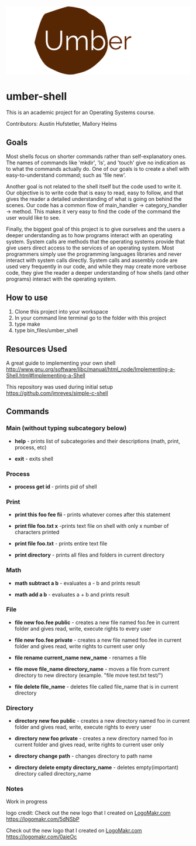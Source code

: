 
![GitHub Logo](logo.png)

# umber-shell

This is an academic project for an Operating Systems course.

Contributors: Austin Hufstetler, Mallory Helms

## Goals
Most shells focus on shorter commands rather than self-explanatory ones. The names of commands like 'mkdir', 'ls', and 'touch' give no indication as to what the commands actually do. One of our goals is to create a shell with easy-to-understand command; such as 'file new'.

Another goal is not related to the shell itself but the code used to write it. Our objective is to write code that is easy to read, easy to follow, and that gives the reader a detailed understanding of what is going on behind the scenes.
Our code has a common flow of main_handler -> category_handler -> method. This makes it very easy to find the code of the command the user would like to see. 

Finally, the biggest goal of this project is to give ourselves and the users a deeper understanding as to how programs interact with an operating system. System calls are methods that the operating systems provide that give users direct access to the services of an operating system. Most programmers simply use the programming languages libraries and never interact with system calls directly. System calls and assembly code are used very frequently in our code, and while they may create more verbose code, they give the reader a deeper understanding of how shells (and other programs) interact with the operating system.

## How to use
1. Clone this project into your workspace
2. In your command line terminal go to the folder with this project
3. type make
4. type bin_files/umber_shell

## Resources Used

A great guide to implementing your own shell
http://www.gnu.org/software/libc/manual/html_node/Implementing-a-Shell.html#Implementing-a-Shell

This repository was used during initial setup
https://github.com/jmreyes/simple-c-shell

## Commands

### Main (without typing subcategory below)
* <strong>help</strong> - prints list of subcategories and their descriptions (math, print, process, etc)

* <strong>exit</strong> - exits shell

### Process
* <strong>process get id  </strong>          - prints pid of shell

### Print
* <strong>print this foo fee fii</strong>         - prints whatever comes after this statement

* <strong>print file foo.txt x</strong> -prints text file on shell with only x number of characters printed

* <strong>print file foo.txt</strong> - prints entire text file

* <strong>print directory</strong> - prints all files and folders in current directory


### Math

* <strong>math subtract a b</strong>       - evaluates a - b and prints result

* <strong>math add a b</strong>             - evaluates a + b and prints result

### File
* <strong>file new foo.fee public</strong>   - creates a new file named foo.fee in current folder and gives read, write, execute rights to every user

* <strong>file new foo.fee private</strong>  - creates a new file named foo.fee in current folder and gives read, write rights to current user only

* <strong>file rename current_name new_name</strong> - renames a file

* <strong>file move file_name directory_name</strong> - moves a file from current directory to new directory (example. "file move test.txt test/")

* <strong>file delete file_name</strong> - deletes file called file_name that is in current directory

### Directory
* <strong>directory new foo public</strong>  - creates a new directory named foo in current folder and gives read, write, execute rights to every user

* <strong>directory new foo private</strong> - creates a new directory named foo in current folder and gives read, write rights to current user only

* <strong>directory change path</strong> - changes directory to path name

* <strong>directory delete empty directory_name</strong> - deletes empty(important) directory called directory_name



### Notes
Work in progress

logo credit: 
Check out the new logo that I created on <a href="http://logomakr.com" title="Logo Makr">LogoMakr.com</a> https://logomakr.com/5dNSbP

Check out the new logo that I created on <a href="http://logomakr.com" title="Logo Makr">LogoMakr.com</a> https://logomakr.com/0aieOc


